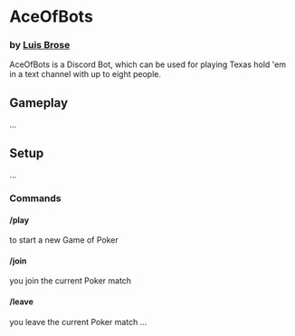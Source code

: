 # AceOfBots
### by [Luis Brose](https://github.com/LuisBrose)
AceOfBots is a Discord Bot, which can be used for playing Texas hold 'em in a text channel with up to eight people.
## Gameplay
...
## Setup
...
### Commands
#### /play
to start a new Game of Poker
#### /join
you join the current Poker match
#### /leave
you leave the current Poker match
...
